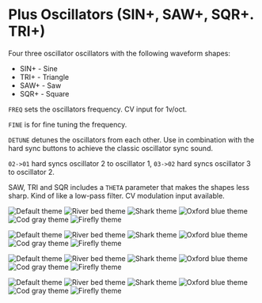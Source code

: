 # Plus Oscillators (SIN+, SAW+, SQR+. TRI+)

Four three oscillator oscillators with the following waveform shapes:

* SIN+ - Sine
* TRI+ - Triangle
* SAW+ - Saw
* SQR+ - Square

`FREQ` sets the oscillators frequency. CV input for 1v/oct.

`FINE` is for fine tuning the frequency.

`DETUNE` detunes the oscillators from each other. Use in combination with the hard sync buttons to achieve the classic oscillator sync sound.

`02->01` hard syncs oscillator 2 to oscillator 1, `03->02` hard syncs oscillator 3 to oscillator 2.

SAW, TRI and SQR includes a `THETA` parameter that makes the shapes less sharp. Kind of like a low-pass filter. CV modulation input available.

![Default theme](/module-screenshots/default/TTSINPLUS.png?raw=true)
![River bed theme](/module-screenshots/river-bed/TTSINPLUS.png?raw=true)
![Shark theme](/module-screenshots/shark/TTSINPLUS.png?raw=true)
![Oxford blue theme](/module-screenshots/oxford-blue/TTSINPLUS.png?raw=true)
![Cod gray theme](/module-screenshots/cod-gray/TTSINPLUS.png?raw=true)
![Firefly theme](/module-screenshots/firefly/TTSINPLUS.png?raw=true)

![Default theme](/module-screenshots/default/TTSAWPLUS.png?raw=true)
![River bed theme](/module-screenshots/river-bed/TTSAWPLUS.png?raw=true)
![Shark theme](/module-screenshots/shark/TTSAWPLUS.png?raw=true)
![Oxford blue theme](/module-screenshots/oxford-blue/TTSAWPLUS.png?raw=true)
![Cod gray theme](/module-screenshots/cod-gray/TTSAWPLUS.png?raw=true)
![Firefly theme](/module-screenshots/firefly/TTSAWPLUS.png?raw=true)

![Default theme](/module-screenshots/default/TTSQRPLUS.png?raw=true)
![River bed theme](/module-screenshots/river-bed/TTSQRPLUS.png?raw=true)
![Shark theme](/module-screenshots/shark/TTSQRPLUS.png?raw=true)
![Oxford blue theme](/module-screenshots/oxford-blue/TTSQRPLUS.png?raw=true)
![Cod gray theme](/module-screenshots/cod-gray/TTSQRPLUS.png?raw=true)
![Firefly theme](/module-screenshots/firefly/TTSQRPLUS.png?raw=true)

![Default theme](/module-screenshots/default/TTTRIPLUS.png?raw=true)
![River bed theme](/module-screenshots/river-bed/TTTRIPLUS.png?raw=true)
![Shark theme](/module-screenshots/shark/TTTRIPLUS.png?raw=true)
![Oxford blue theme](/module-screenshots/oxford-blue/TTTRIPLUS.png?raw=true)
![Cod gray theme](/module-screenshots/cod-gray/TTTRIPLUS.png?raw=true)
![Firefly theme](/module-screenshots/firefly/TTTRIPLUS.png?raw=true)
